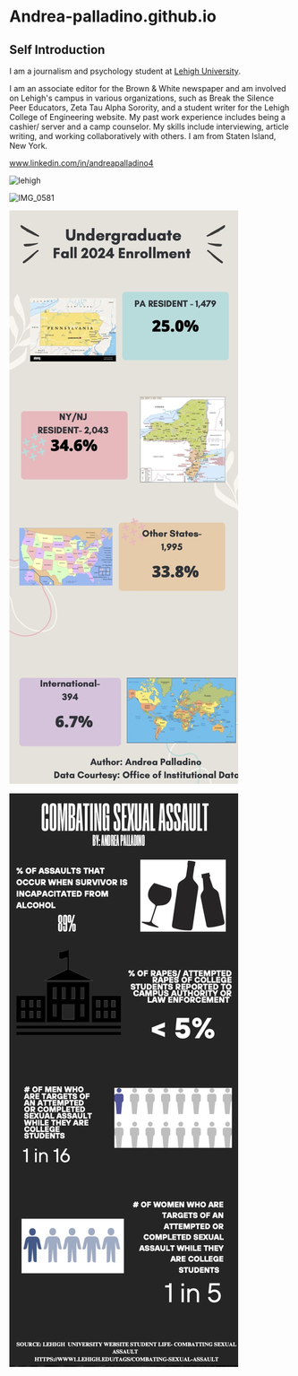 # Andrea-palladino.github.io

## Self Introduction

I am a journalism and psychology student at [Lehigh University](https://www2.lehigh.edu). 

I am an associate editor for the Brown & White newspaper and am involved on Lehigh's campus in various organizations, such as Break the Silence Peer Educators, Zeta Tau Alpha Sorority, and a student writer for the Lehigh College of Engineering website. My past work experience includes being a cashier/ server and a camp counselor. My skills include interviewing, article writing, and working collaboratively with others. I am from Staten Island, New York. 

www.linkedin.com/in/andreapalladino4

![lehigh](https://www.usnews.com/dims4/USNEWS/82d48bb/17177859217/resize/800x540%3E/quality/85/?url=https%3A%2F%2Fmedia.beam.usnews.com%2F7b%2Fa7c6a18fa04802daacbf11bcef0d79%2Fcollege-photo_35953.jpg)

![IMG_0581](https://github.com/user-attachments/assets/ca1390f7-219a-4cb4-bc55-45413707ca2a)

![students](https://raw.githubusercontent.com/andrea-palladino/Andrea-palladino.github.io/a08a4f3145ebbd54e1ac835ef3bb4b0014c6539f/First-Year%20Class%20Fall%202024%20Enrollment.jpg)

![infographic](https://github.com/andrea-palladino/Andrea-palladino.github.io/blob/main/Combating%20sexual%20assault-2.jpg?raw=true)
